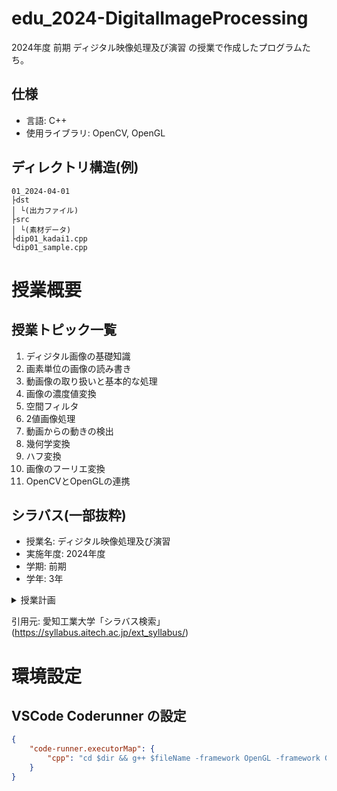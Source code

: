 # edu_2024-DigitalImageProcessing
2024年度 前期 ディジタル映像処理及び演習 の授業で作成したプログラムたち。

## 仕様
- 言語: C++
- 使用ライブラリ: OpenCV, OpenGL

## ディレクトリ構造(例)
```
01_2024-04-01
├dst
│ └(出力ファイル)
├src
│ └(素材データ)
├dip01_kadai1.cpp
└dip01_sample.cpp
```

# 授業概要

## 授業トピック一覧

1. ディジタル画像の基礎知識
2. 画素単位の画像の読み書き
3. 動画像の取り扱いと基本的な処理
4. 画像の濃度値変換
5. 空間フィルタ
6. 2値画像処理
7. 動画からの動きの検出
8. 幾何学変換
9. ハフ変換
10. 画像のフーリエ変換
11. OpenCVとOpenGLの連携


## シラバス(一部抜粋)
- 授業名: ディジタル映像処理及び演習
- 実施年度: 2024年度
- 学期: 前期
- 学年: 3年


<details>
    <summary>授業計画</summary>

1. オリエンテーション・ディジタル画像の基礎【講義・演習／復習6時間】  
    授業の進め方，単位取得に関わる出席，課題提出，評価方法について説明する．ディジタル画像の基礎およびOpenCV（ライブラリ）について講義し，画像読み込み，簡単な画像加工（グレースケール化など），画像保存の仕方を学ぶ．復習：人物画像ファイルを読み込み，グレースケール化と2値化しきい値処理を施すことで，この「人物」の顔画像（輪郭線画像）をできるかぎりはっきりと抽出し，結果画像を提出する．  
2. 画素単位の処理【講義・演習／予習1時間復習5時間】  
    画素単位の加工の仕方を学ぶ．予習：画素や色空間などの基本を復習しておく．復習：課題画像に映っている3名のグリーン・アーミーメンをできる限り残して，それ以外の部分は黒色となった画像を生成し，結果画像を提出する．  
3. 動画像の取り扱い【講義・演習／予習1時間復習5時間】  
    動画の読み込み方，簡単な加工の仕方，動画出力の仕方を学ぶ．予習：動画の仕組みについて調べておく．復習：課題のビデオファイル（3Dプリント中のサンダル）から，サンダル部分だけをできるだけ残して，背景部分を削除したビデオを生成し，結果のムービーを提出する．  
4. 画像の濃度値変換【講義・演習／予習1時間復習5時間】  
    トーンカーブによる濃度値変換について学ぶ．予習：ルックアップテーブルについて調べておく．復習：カラー映像をポスタリゼーション化してアニメ調に変換するプログラムを作成し，提出する．また，自分の顔映像をカラーアニメ調に変換したビデオを生成して提出する．  
5. 空間フィルタ【講義・演習／予習1時間復習5時間】  
    画像加工の基本の一つかつ重要な空間フィルタリングについて学ぶ．予習：ガウシアン，ラプラシアン，メディアンについて調べておく．復習：課題のムービーをアニメ調に変換するプログラムを作り，変換したムービーを提出する．  
6. ２値画像処理【講義・演習／予習1時間復習5時間】  
    パターン認識の基礎である２値画像処理について学ぶ．予習：パターン認識とはどういうものか調べておく．復習：課題画像に対して，領域処理に用いた2値画像，結果画像，および前処理の手順（膨張収縮処理に用いた構造要素，回数），抽出に用いた円形度のしきい値，抽出された各円の円形度，面積，周囲長を記したレポートを作成して，PDFファイルとして提出する．  
7. 動きの検出【講義・演習／予習1時間復習5時間】  
    動画像処理の基礎について解説し，動画中の「動き」の検出の仕方を学ぶ．予習：オプティカルフローについて調べておく．復習：課題の動画像中に現れるそれぞれの人の頭付近に青い丸印マーカが出るようにし，結果のムービーを提出する．  
8. 周波数フィルタリング【講義・演習／予習1時間復習5時間】  
    画像は波の集合体であることを学ぶ．周波数空間での加工と実空間における結果について演習を通して理解を深める．予習：フーリエ変換について調べておく．復習：自分を映したビデオカメラ映像（PC付属カメラ）を読み込んで，映像をフーリエ変換してから低周波成分を除去して（ハイパスフィルタ），フーリエ逆変換を施した上で，さらに画像に2値化処理を施すことで，自分の顔映像を版画風に変換した10秒程度のビデオファイルを生成し，提出する．  
9. 画像の幾何学変形【講義・演習／予習1時間復習5時間】  
    画像のユークリッド変換，剛体変換，アフィン変換（画像の回転・拡大・縮小）について学ぶ．予習：ユークリッド変換，剛体変換，アフィン変換について調べておく．復習：背景画像上に複数の他の映像（人物を切り出した画像など）を配置し，それらが移動・変形するムービーを作り，提出する．  
10. ハフ変換【講義・演習／予習1時間復習5時間】  
    パターン認識の代表的な手法の一つであるハフ変換と物体認識について学ぶ．予習：ハフ変換とは何か調べておく．復習：動画中の円を検出し，円が検出されたフレームのみをまとめた動画を出力し，提出する．  
11. 特別講義【講義・演習／予習1時間復習5時間】  
    画像処理分野でのAI【講義・演習／予習1時間復習5時間】AIの歴史を振り返りながら，画像処理分野で使われている機械学習や深層学習などのAI関連技術について学ぶ．予習：画像処理分野でのAIの活用例を調べておく．復習：画像処理AIを用いた画像認識プログラムを作り，認識結果を示す動画を提出する．  
12. 問題解決(1) -顔認識への応用-【講義・演習／予習1時間復習5時間】  
    映像中の人の顔の認識方法について学ぶ．予習：OpenCVの顔認識機能について調べておく．復習：プリクラ風の加工（目を大きく，猫耳を付ける，チークを塗るなど）を施すプログラムを作り，自分の顔を加工したムービーを提出する．  
13. OpenCVとOpenGLの連携【講義・演習／予習1時間復習5時間】  
    拡張現実（Augmented Reality, AR）について学ぶ．その際必要となる，OpenCVとOpenGLの連携方法を習得する．予習：２年後期で行ったCGプログラミングの復習をしておくこと．復習：OpenGLウィンドウ中心付近に十分に大きい立方体を表示しておく．そして，カメラの前で手を上下左右に動かすと，動かした方向と速度に応じて立方体が回転運動するようにしなさい．例えば，手を上方向にゆっくり動かすと立方体も上方向に低速回転して，手を右下方向に素早く動かすと，立方体も右下方向に高速回転するようにする．動作風景を録画し，ムービーを提出する．  
14. 課題解決演習(2)【講義・演習／予習1時間復習5時間】  
    物体認識，映像加工に関する課題に取り組む．これまで習得してきた技術を駆使し，課題を解く．予習：これまでの講義内容をおさらいしておくこと．復習：課題を仕上げ（完成度を上げ），完成版を提出する．  
15. OpenGLとOpenCVの連携(2) テクスチャ【講義・演習／予習1時間復習5時間】  
    テクスチャマッピングによる映像加工について学ぶ．予習：テクスチャマッピングについて復習しておくこと．復習：肌色領域を認識し，顔と手を別々に認識した上で，顔と手をテクスチャマッピングした動画を提出する．    
</details>

引用元: 愛知工業大学「シラバス検索」(https://syllabus.aitech.ac.jp/ext_syllabus/)

# 環境設定
## VSCode Coderunner の設定
```json
{
    "code-runner.executorMap": {
        "cpp": "cd $dir && g++ $fileName -framework OpenGL -framework GLUT -Wno-deprecated -std=c++11 `pkg-config --cflags --libs opencv4` && ./a.out",
    }
}
```
